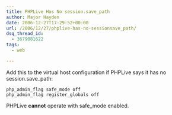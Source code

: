 ```yaml
---
title: PHPLive Has No session.save_path
author: Major Hayden
date: 2006-12-27T17:29:52+00:00
url: /2006/12/27/phplive-has-no-sessionsave_path/
dsq_thread_id:
  - 3679081622
tags:
  - web

---
```

Add this to the virtual host configuration if PHPLive says it has no session.save_path:

```
php_admin_flag safe_mode off
php_admin_flag register_globals off
```

PHPLive **cannot** operate with safe_mode enabled.
